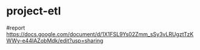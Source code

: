 # project-etl
#report https://docs.google.com/document/d/1X1FSL9Ys02Zmm_sSy3vLRUgztTzKWWy-e44IAZobMdk/edit?usp=sharing
